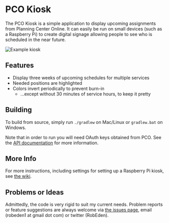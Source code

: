 # PCO Kiosk #

The PCO Kiosk is a simple application to display upcoming assignments from Planning Center Online. It can easily be run on small devices (such as a Raspberry Pi) to create digital signage allowing people to see who is scheduled in the near future.

![Example kiosk](https://bitbucket.org/repo/xrjqyX/images/691354340-final.jpg)

## Features ##

* Display three weeks of upcoming schedules for multiple services
* Needed positions are highlighted
* Colors invert periodically to prevent burn-in 
    * ...except without 30 minutes of service hours, to keep it pretty


## Building ##

To build from source, simply run `./gradlew` on Mac/Linux or `gradlew.bat` on Windows.

Note that in order to run you will need OAuth keys obtained from PCO. See the [API documentation](http://get.planningcenteronline.com/api) for more information.


## More Info ##

For more instructions, including settings for setting up a Raspberry Pi kiosk, see [the wiki](https://bitbucket.org/robeden/pco-kiosk/wiki/).


## Problems or Ideas ##

Admittedly, the code is very rigid to suit my current needs. Problem reports or feature suggestions are always welcome via [the issues page](https://bitbucket.org/robeden/pco-kiosk/issues), email (robeden1 at gmail dot com) or twitter (RobEden).